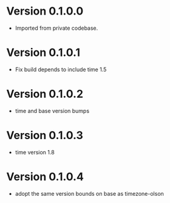 # Version 0.1.0.0
  - Imported from private codebase.
# Version 0.1.0.1
  - Fix build depends to include time 1.5
# Version 0.1.0.2
  - time and base version bumps
# Version 0.1.0.3
  - time version 1.8
# Version 0.1.0.4
  - adopt the same version bounds on base as timezone-olson	
